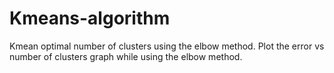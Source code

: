 # Kmeans-algorithm
Kmean optimal number of clusters using the elbow method. Plot the error vs number of clusters graph while
using the elbow method. 
